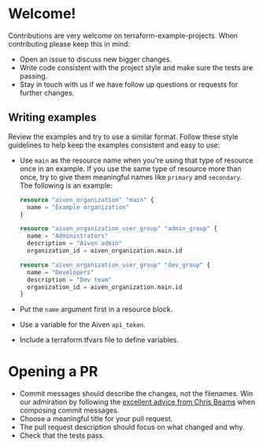 # Welcome!

Contributions are very welcome on terraform-example-projects. When contributing please keep this in mind:

- Open an issue to discuss new bigger changes.
- Write code consistent with the project style and make sure the tests are passing.
- Stay in touch with us if we have follow up questions or requests for further changes.


## Writing examples

Review the examples and try to use a similar format. Follow these style guidelines to help keep the examples consistent and easy to use:

* Use `main` as the resource name when you're using that type of resource once in an example. If you use the same type of resource more than once, try to give them meaningful names like `primary` and `secondary`. The following is an example:

  ```terraform
  resource "aiven_organization" "main" {
    name = "Example organization"
  }

  resource "aiven_organization_user_group" "admin_group" {
    name = "Administrators"
    description = "Aiven admin"
    organization_id = aiven_organization.main.id

  resource "aiven_organization_user_group" "dev_group" {
    name = "Developers"
    description = "Dev team"
    organization_id = aiven_organization.main.id
  } 
  ```

* Put the `name` argument first in a resource block. 
 
* Use a variable for the Aiven `api_token`.

* Include a terraform.tfvars file to define variables.

# Opening a PR

- Commit messages should describe the changes, not the filenames. Win our admiration by following
  the [excellent advice from Chris Beams](https://chris.beams.io/posts/git-commit/) when composing
  commit messages.
- Choose a meaningful title for your pull request.
- The pull request description should focus on what changed and why.
- Check that the tests pass.
